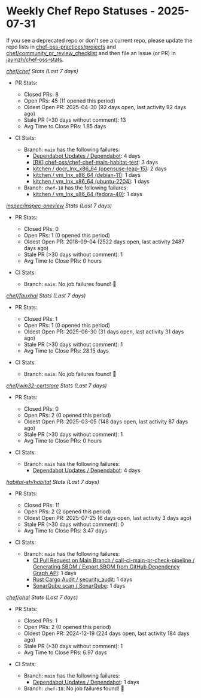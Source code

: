 # Weekly Chef Repo Statuses - 2025-07-31

If you see a deprecated repo or don't see a current repo, please update the
repo lists in
[chef-oss-practices/projects](https://github.com/chef/chef-oss-practices/tree/main/projects)
and
[chef/community_pr_review_checklist](https://github.com/chef/chef/blob/main/docs/dev/how_to/community_pr_review_checklist.md)
and then file an Issue (or PR) in
[jaymzh/chef-oss-stats](https://github.com/jaymzh/chef-oss-stats).


*_[chef/chef](https://github.com/chef/chef) Stats (Last 7 days)_*

* PR Stats:
    * Closed PRs: 8
    * Open PRs: 45 (11 opened this period)
    * Oldest Open PR: 2025-04-30 (92 days open, last activity 92 days ago)
    * Stale PR (>30 days without comment): 13
    * Avg Time to Close PRs: 1.85 days

* CI Stats:
    * Branch: `main` has the following failures:
        * [Dependabot Updates / Dependabot](https://github.com/chef/chef/actions/workflows/dependabot/dependabot-updates?query=branch%3Amain): 4 days
        * [[BK] chef-oss/chef-chef-main-habitat-test](https://buildkite.com/chef-oss/chef-chef-main-habitat-test): 3 days
        * [kitchen / docr_lnx_x86_64 (opensuse-leap-15)](https://github.com/chef/chef/actions/.github/workflows/kitchen.yml?query=branch%3Amain): 2 days
        * [kitchen / vm_lnx_x86_64 (debian-11)](https://github.com/chef/chef/actions/.github/workflows/kitchen.yml?query=branch%3Amain): 1 days
        * [kitchen / vm_lnx_x86_64 (ubuntu-2204)](https://github.com/chef/chef/actions/.github/workflows/kitchen.yml?query=branch%3Amain): 1 days
    * Branch: `chef-18` has the following failures:
        * [kitchen / vm_lnx_x86_64 (fedora-40)](https://github.com/chef/chef/blob/main/.github/workflows/kitchen.yml?query=branch%3Achef-18): 1 days

*_[inspec/inspec-oneview](https://github.com/inspec/inspec-oneview) Stats (Last 7 days)_*

* PR Stats:
    * Closed PRs: 0
    * Open PRs: 1 (0 opened this period)
    * Oldest Open PR: 2018-09-04 (2522 days open, last activity 2487 days ago)
    * Stale PR (>30 days without comment): 1
    * Avg Time to Close PRs: 0 hours

* CI Stats:
    * Branch: `main`: No job failures found! :tada:

*_[chef/fauxhai](https://github.com/chef/fauxhai) Stats (Last 7 days)_*

* PR Stats:
    * Closed PRs: 1
    * Open PRs: 1 (0 opened this period)
    * Oldest Open PR: 2025-06-30 (31 days open, last activity 31 days ago)
    * Stale PR (>30 days without comment): 1
    * Avg Time to Close PRs: 28.15 days

* CI Stats:
    * Branch: `main`: No job failures found! :tada:

*_[chef/win32-certstore](https://github.com/chef/win32-certstore) Stats (Last 7 days)_*

* PR Stats:
    * Closed PRs: 0
    * Open PRs: 2 (0 opened this period)
    * Oldest Open PR: 2025-03-05 (148 days open, last activity 87 days ago)
    * Stale PR (>30 days without comment): 1
    * Avg Time to Close PRs: 0 hours

* CI Stats:
    * Branch: `main` has the following failures:
        * [Dependabot Updates / Dependabot](https://github.com/chef/win32-certstore/actions/workflows/dependabot/dependabot-updates?query=branch%3Amain): 4 days

*_[habitat-sh/habitat](https://github.com/habitat-sh/habitat) Stats (Last 7 days)_*

* PR Stats:
    * Closed PRs: 11
    * Open PRs: 2 (2 opened this period)
    * Oldest Open PR: 2025-07-25 (6 days open, last activity 3 days ago)
    * Stale PR (>30 days without comment): 0
    * Avg Time to Close PRs: 3.47 days

* CI Stats:
    * Branch: `main` has the following failures:
        * [CI Pull Request on Main Branch / call-ci-main-pr-check-pipeline / Generating SBOM / Export SBOM from GitHub Dependency Graph API](https://github.com/habitat-sh/habitat/actions/.github/workflows/ci-main-pull-request-stub-trufflehog-only.yml?query=branch%3Amain): 1 days
        * [Rust Cargo Audit / security_audit](https://github.com/habitat-sh/habitat/actions/.github/workflows/rust-cargo-audit-check.yml?query=branch%3Amain): 1 days
        * [SonarQube scan / SonarQube](https://github.com/habitat-sh/habitat/actions/.github/workflows/sonarqube.yml?query=branch%3Amain): 1 days

*_[chef/ohai](https://github.com/chef/ohai) Stats (Last 7 days)_*

* PR Stats:
    * Closed PRs: 1
    * Open PRs: 2 (0 opened this period)
    * Oldest Open PR: 2024-12-19 (224 days open, last activity 184 days ago)
    * Stale PR (>30 days without comment): 1
    * Avg Time to Close PRs: 6.97 days

* CI Stats:
    * Branch: `main` has the following failures:
        * [Dependabot Updates / Dependabot](https://github.com/chef/ohai/actions/workflows/dependabot/dependabot-updates?query=branch%3Amain): 1 days
    * Branch: `chef-18`: No job failures found! :tada:


